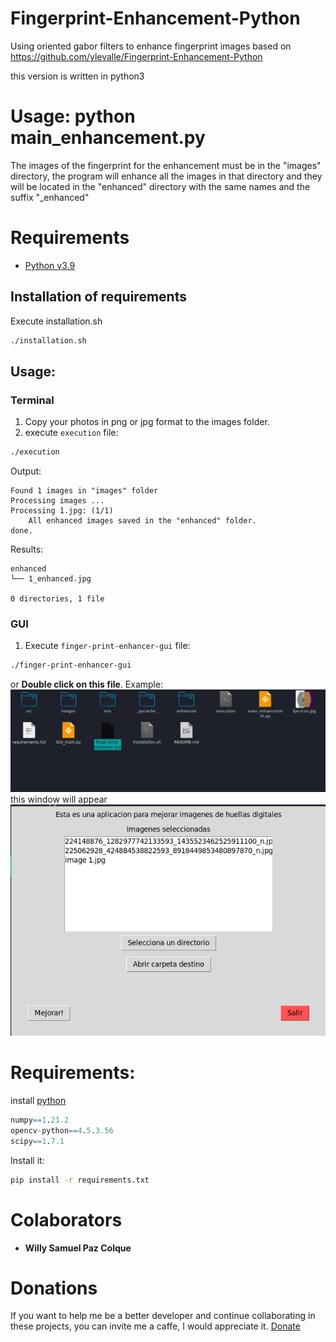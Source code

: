 # Fingerprint-Enhancement-Python

Using oriented gabor filters to enhance fingerprint images based on https://github.com/ylevalle/Fingerprint-Enhancement-Python

this version is written in python3

# Usage: python main_enhancement.py

The images of the fingerprint for the enhancement must be in the "images" directory, the program will enhance all the images in that directory and they will be located in the "enhanced" directory with the same names and the suffix "_enhanced"

# Requirements
* [Python v3.9](https://www.python.org/downloads/release/python-398/)

## Installation of requirements

Execute installation.sh
```bash
./installation.sh
```

## Usage:
### Terminal
1. Copy your photos in png or jpg format to the images folder.
2. execute `execution` file:
```bash
./execution
```
Output:
```
Found 1 images in "images" folder
Processing images ...
Processing 1.jpg: (1/1)
	All enhanced images saved in the "enhanced" folder.
done.
```
Results:
```
enhanced
└── 1_enhanced.jpg

0 directories, 1 file
```
### GUI
1. Execute `finger-print-enhancer-gui` file:
```bash
./finger-print-enhancer-gui
```
or 
**Double click on this file**. Example:
![img1](.github/img1.png)
this window will appear
![img2](.github/img2.png)



# Requirements:

install [python](https://www.python.org/)

```r
numpy==1.21.2
opencv-python==4.5.3.56
scipy==1.7.1
```
Install it:
```sh
pip install -r requirements.txt
```
# Colaborators
* **Willy Samuel Paz Colque**
# Donations
If you want to help me be a better developer and continue collaborating in these projects, you can invite me a caffe, I would appreciate it. [Donate](https://paypal.me/WillyPaz95?country.x=UY&locale.x=es_XC)

